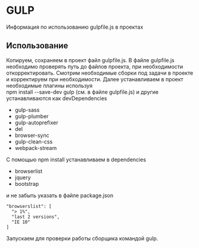 # GULP
 Информация по использованию gulpfile.js в проектах

 ## Использование
 Копируем, сохраняем в проект файл gulpfile.js.
 В файле gulpfile.js необходимо проверять путь до файлов проекта, при необходимости откорректировать.
 Смотрим необходимые сборки под задачи в проекте и корректируем при необходимости.
 Далее устанавливаем в проект необходимые плагины используя <br>
 npm install --save-dev gulp (см. в файле gulpfile.js) и другие устанавливаются как devDependencies
 + gulp-sass
 + gulp-plumber
 + gulp-autoprefixer
 + del
 + browser-sync
 + gulp-clean-css
 + webpack-stream

 С помощью npm install устанавливаем в dependencies
 + browserlist
 + jquery
 + bootstrap

 и не забыть указать в файле package.json
 ```
 "browserslist": [
   "> 1%",
   "last 2 versions",
   "IE 10"
 ]
 ```

 Запускаем для проверки работы сборщика командой gulp.
